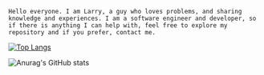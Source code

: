 ``Hello everyone. I am Larry, a guy who loves problems, and sharing knowledge and experiences. I am a software engineer and developer, so if there is anything I can help with, feel free to explore my repository and if you prefer, contact me.``

[![Top Langs](https://github-readme-stats.vercel.app/api/top-langs/?username=geek-larry&layout=compact)](https://github.com/geek-larry/github-readme-stats)

![Anurag's GitHub stats](https://github-readme-stats.vercel.app/api?username=geek-larry&show_icons=true&count_private=true&hide=stars)
